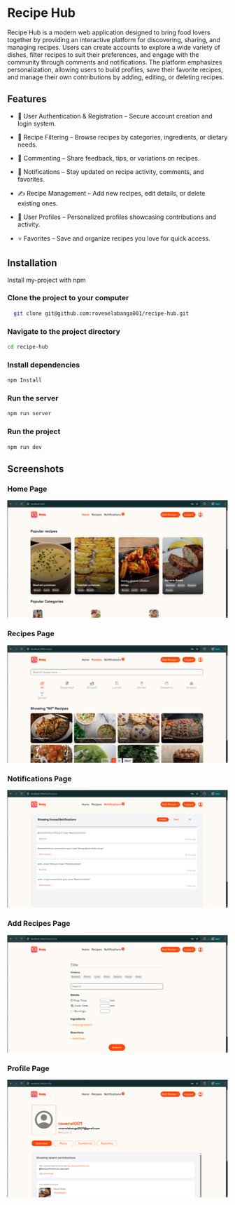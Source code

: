 # Recipe Hub

Recipe Hub is a modern web application designed to bring food lovers together by providing an interactive platform for discovering, sharing, and managing recipes. Users can create accounts to explore a wide variety of dishes, filter recipes to suit their preferences, and engage with the community through comments and notifications. The platform emphasizes personalization, allowing users to build profiles, save their favorite recipes, and manage their own contributions by adding, editing, or deleting recipes.

## Features

- 🔑 User Authentication & Registration – Secure account creation and login system.

- 🍲 Recipe Filtering – Browse recipes by categories, ingredients, or dietary needs.

- 💬 Commenting – Share feedback, tips, or variations on recipes.

- 🔔 Notifications – Stay updated on recipe activity, comments, and favorites.

- ✍️ Recipe Management – Add new recipes, edit details, or delete existing ones.

- 👤 User Profiles – Personalized profiles showcasing contributions and activity.

- ⭐ Favorites – Save and organize recipes you love for quick access.

## Installation

Install my-project with npm

### Clone the project to your computer

```bash
  git clone git@github.com:rovenelabanga001/recipe-hub.git
```

### Navigate to the project directory

```bash
cd recipe-hub
```

### Install dependencies

```bash
npm Install
```

### Run the server

```bash
npm run server
```

### Run the project

```bash
npm run dev
```

## Screenshots

### Home Page

![Home Page](assets/screenshots/home.png)

### Recipes Page

![Recipes Page](assets/screenshots/recipes.png)

### Notifications Page

![Notifications Page](assets/screenshots/notifications.png)

### Add Recipes Page

![Add Recipe Page](assets/screenshots/recipeform.png)

### Profile Page

![Profile Page](assets/screenshots/profile.png)
